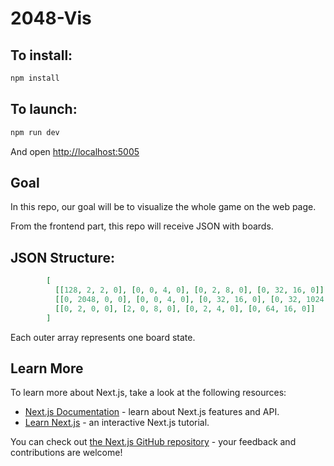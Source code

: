 # 2048-Vis

## To install:
```bash
npm install
```

## To launch:
```bash
npm run dev
```
And open [http://localhost:5005](http://localhost:5005)

## Goal
In this repo, our goal will be to visualize the whole game on the web page.

From the frontend part, this repo will receive JSON with boards.

## JSON Structure:

```json
        [
          [[128, 2, 2, 0], [0, 0, 4, 0], [0, 2, 8, 0], [0, 32, 16, 0]],
          [[0, 2048, 0, 0], [0, 0, 4, 0], [0, 32, 16, 0], [0, 32, 1024, 0]],
          [[0, 2, 0, 0], [2, 0, 8, 0], [0, 2, 4, 0], [0, 64, 16, 0]]
        ]
```
Each outer array represents one board state.

## Learn More

To learn more about Next.js, take a look at the following resources:

- [Next.js Documentation](https://nextjs.org/docs) - learn about Next.js features and API.
- [Learn Next.js](https://nextjs.org/learn) - an interactive Next.js tutorial.

You can check out [the Next.js GitHub repository](https://github.com/vercel/next.js/) - your feedback and contributions are welcome!